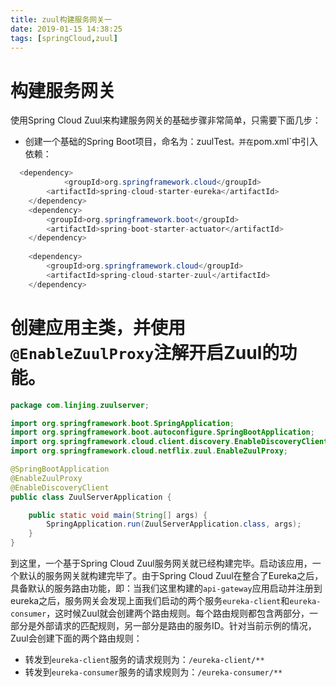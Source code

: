 ```yaml
---
title: zuul构建服务网关一
date: 2019-01-15 14:38:25
tags: [springCloud,zuul]
---
```


# 构建服务网关

使用Spring Cloud Zuul来构建服务网关的基础步骤非常简单，只需要下面几步：

<!--more-->

- 创建一个基础的Spring Boot项目，命名为：zuulTest`。并在`pom.xml`中引入依赖：

```java
  <dependency>
            <groupId>org.springframework.cloud</groupId>
        <artifactId>spring-cloud-starter-eureka</artifactId>
    </dependency>
    <dependency>
        <groupId>org.springframework.boot</groupId>
        <artifactId>spring-boot-starter-actuator</artifactId>
    </dependency>
    
    <dependency>
        <groupId>org.springframework.cloud</groupId>
        <artifactId>spring-cloud-starter-zuul</artifactId>
    </dependency>
```



# 创建应用主类，并使用`@EnableZuulProxy`注解开启Zuul的功能。

 

```java
package com.linjing.zuulserver;

import org.springframework.boot.SpringApplication;
import org.springframework.boot.autoconfigure.SpringBootApplication;
import org.springframework.cloud.client.discovery.EnableDiscoveryClient;
import org.springframework.cloud.netflix.zuul.EnableZuulProxy;

@SpringBootApplication
@EnableZuulProxy
@EnableDiscoveryClient
public class ZuulServerApplication {

    public static void main(String[] args) {
        SpringApplication.run(ZuulServerApplication.class, args);
    }
}
```



到这里，一个基于Spring Cloud Zuul服务网关就已经构建完毕。启动该应用，一个默认的服务网关就构建完毕了。由于Spring Cloud Zuul在整合了Eureka之后，具备默认的服务路由功能，即：当我们这里构建的`api-gateway`应用启动并注册到eureka之后，服务网关会发现上面我们启动的两个服务`eureka-client`和`eureka-consumer`，这时候Zuul就会创建两个路由规则。每个路由规则都包含两部分，一部分是外部请求的匹配规则，另一部分是路由的服务ID。针对当前示例的情况，Zuul会创建下面的两个路由规则：

- 转发到`eureka-client`服务的请求规则为：`/eureka-client/**`
- 转发到`eureka-consumer`服务的请求规则为：`/eureka-consumer/**`